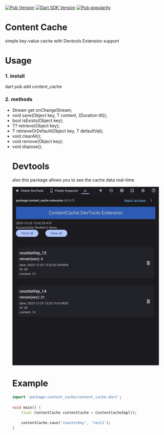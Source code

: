 [![Pub Version](https://badgen.net/pub/v/content_cache)](https://pub.dev/packages/content_cache/)
[![Dart SDK Version](https://badgen.net/pub/sdk-version/content_cache)](https://pub.dev/packages/content_cache/)
[![Pub popularity](https://badgen.net/pub/popularity/content_cache)](https://pub.dev/packages/content_cache/score)


# Content Cache
simple key-value cache with Devtools Extension support

# Usage
### 1. install
dart pub add content_cache

### 2. methods
* Stream<Object> get onChangeStream;
* void save<T>(Object key, T content, {Duration ttl});
* bool isExists(Object key);
* T? retrieve<T>(Object key);
* T retrieveOrDefault<T>(Object key, T defaultVal);
* void clearAll();
* void remove(Object key);
* void dispose();


# Devtools
also this package allows you to see the cache data real-time

![Screenshot](images/devtools_1.png)


# Example

```dart
import 'package:content_cache/content_cache.dart';

void main() {
    final ContentCache contentCache = ContentCacheImpl();

    contentCache.save('counterKey', 'test1');
}
```